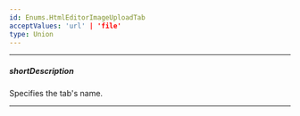 ```yaml
---
id: Enums.HtmlEditorImageUploadTab
acceptValues: 'url' | 'file'
type: Union
---
```

---
##### shortDescription
Specifies the tab's name.

---
<!--
dxHtmlEditorImageUpload.tabs(api-reference/_hidden/dxHtmlEditorImageUpload/tabs.md)
dxHtmlEditorImageUploadTabItem.name(api-reference/_hidden/dxHtmlEditorImageUploadTabItem/name.md)(ui/html_editor.d.ts)
-->